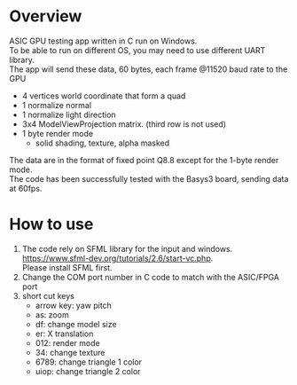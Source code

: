 # Overview

ASIC GPU testing app written in C run on Windows. \
To be able to run on different OS, you may need to use different UART library. \
The app will send these data, 60 bytes, each frame @11520 baud rate to the GPU
- 4 vertices world coordinate that form a quad
- 1 normalize normal
- 1 normalize light direction
- 3x4 ModelViewProjection matrix. (third row is not used)
- 1 byte render mode
  - solid shading, texture, alpha masked

The data are in the format of fixed point Q8.8 except for the 1-byte render mode. \
The code has been successfully tested with the Basys3 board, sending data at 60fps.

# How to use
1. The code rely on SFML library for the input and windows. https://www.sfml-dev.org/tutorials/2.6/start-vc.php. \
   Please install SFML first.
2. Change the COM port number in C code to match with the ASIC/FPGA port
3. short cut keys
   - arrow key: yaw pitch
   - as: zoom
   - df: change model size
   - er: X translation
   - 012: render mode
   - 34: change texture
   - 6789: change triangle 1 color
   - uiop: change triangle 2 color

